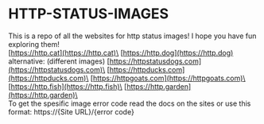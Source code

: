 # HTTP-STATUS-IMAGES
This is a repo of all the websites for http status images! I hope you have fun exploring them!
\
[https://http.cat](https://http.cat)\
[https://http.dog](https://http.dog) alternative: (different images) [https://httpstatusdogs.com](https://httpstatusdogs.com)\
[https://httpducks.com](https://httpducks.com)\
[https://httpgoats.com](https://httpgoats.com)\
[https://http.fish](https://http.fish)\
[https://http.garden](https://http.garden)\
\
To get the spesific image error code read the docs on the sites or use this format: https://{Site URL}/{error code}
